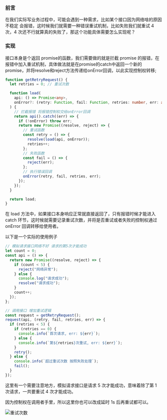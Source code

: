 ### 前言

在我们实际写业务过程中，可能会遇到一种需求，比如某个接口因为网络啥的原因不稳定 会报错，这时候我们就需要一种错误重试机制，比如失败我们就重试 4 次，4 次还不行就算真的失败了，那这个功能具体需要怎么实现呢？

### 实现

接口本身是个返回 promise的函数，我们需要做的就是拦截 promise 的报错，在报错中加入重试机制，具体做法就是在promise的catch中返回一个新的promise，并将resolve和reject方法传递给onError回调，以此实现控制权转移;

```typescript
function getRetryRequest() {
  let retries = 0; // 重试次数

  function load(
    api: () => Promise<any>,
    onError?: (retry: Function, fail: Function, retries: number, err: any) => void,
  ) {
    // 拦截报错 将报错控制权交给onError回调
    return api().catch((err) => {
      if (!onError) throw err;
      return new Promise((resolve, reject) => {
        // 重试函数
        const retry = () => {
          resolve(load(api, onError));
          retries++;
        };
        // 失败函数
        const fail = () => {
          reject(err);
        };
        // 执行错误回调
        onError(retry, fail, retries, err);
      });
    });
  }

  return load;
}
```

在 load 方法中，如果接口本身响应正常就直接返回了，只有报错时候才能进入 catch 环节，这时候就需要记录重试次数，并将是否重试或者失败的控制权通过 onError 回调转移给使用者。

以下是一个实际的使用例子

```typescript
// 模拟请求接口网络不好 请求的第5次才能成功
let count = 0;
const api = () => {
  return new Promise((resolve, reject) => {
    if (count < 5) {
      reject("网络异常");
    } else {
      console.log("请求成功");
      resolve("请求成功");
    }
    count++;
  });
};

// 调用接口 增加重试逻辑
const request = getRetryRequest();
request(api, (retry, fail, retries, err) => {
  if (retries < 5) {
    if (retries == 0) {
      console.info(`首次请求, err: ${err}`);
    } else {
      console.info(`第${retries}次重试, err: ${err}`);
    }
    retry();
  } else {
    console.info(`超过重试次数 按照失败处理`);
    fail();
  }
});
```

这里有一个需要注意地方，模拟请求接口是请求 5 次才能成功，意味着除了第 1 次请求，一共要重试 4 次才能成功。

因为控制权在调用者手里，所以这里你也可以改成延时 1s 后再重试都可以。

![重试次数](https://cdn.wenye123.com/pic/202311061902029.png)
